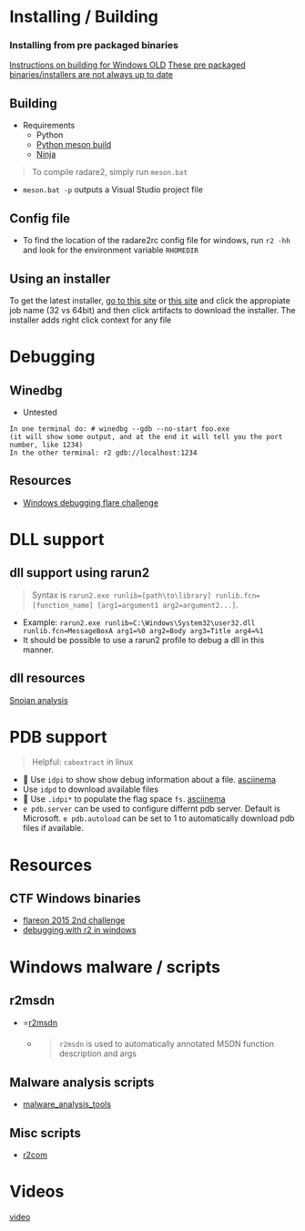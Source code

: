 <!-- TITLE: Windows reversing-->

# Installing / Building
### Installing from pre packaged binaries
[Instructions on building for Windows OLD](https://github.com/radare/radare2/blob/master/doc/windows.md)
[These pre packaged binaries/installers are not always up to date](http://radare.mikelloc.com/get/)
## Building
- Requirements
	- Python
	- [Python meson build](https://github.com/mesonbuild/meson)
	- [Ninja](https://ninja-build.org/)

> To compile radare2, simply run `meson.bat`
- `meson.bat -p` outputs a Visual Studio project file

## Config file
- To find the location of the radare2rc config file for windows, run `r2 -hh` and look for the environment variable `RHOMEDIR`

## Using an installer
To get the latest installer, [go to this site](https://ci.appveyor.com/project/radare/radare2-shvdd) or [this site](http://radare.mikelloc.com/get/) and click the appropiate job name (32 vs 64bit) and then click artifacts to download the installer. The installer adds right click context for any file

# Debugging
## Winedbg
- Untested
```
In one terminal do: # winedbg --gdb --no-start foo.exe
(it will show some output, and at the end it will tell you the port number, like 1234)
In the other terminal: r2 gdb://localhost:1234
```

## Resources
- [Windows debugging flare challenge](https://goggleheadedhacker.com/blog/post/5)

# DLL support
## dll support using rarun2
> Syntax is `rarun2.exe runlib=[path\to\library] runlib.fcn=[function_name] [arg1=argument1 arg2=argument2...]`.
- Example: `rarun2.exe runlib=C:\Windows\System32\user32.dll runlib.fcn=MessageBoxA arg1=%0 arg2=Body arg3=Title arg4=%1`
- It should be possible to use a rarun2 profile to debug a dll in this manner. 

## dll resources
[Snojan analysis](https://goggleheadedhacker.com/blog/post/3)

# PDB support
> Helpful: `cabextract` in linux

- 🚀 Use `idpi` to show show debug information about a file. [asciinema](https://asciinema.org/a/BOQUwqIJO497zhFDY037uNf6W)
- Use `idpd` to download available files
- 🚀 Use `.idpi*` to populate the flag space `fs`. [asciinema](https://asciinema.org/a/mBKmRaszDXe8C55as7Oo2cVVf)
- `e pdb.server` can be used to configure differnt pdb server. Default is Microsoft. `e pdb.autoload` can be set to 1 to automatically download pdb files if available. 

# Resources
## CTF Windows binaries
- [flareon 2015 2nd challenge](https://fevral.github.io/2017/08/13/flareon2015-2.html)
- [debugging with r2 in windows](https://goggleheadedhacker.com/blog/post/5)

# Windows malware / scripts
## r2msdn
- ⭐[r2msdn](https://github.com/securisec/r2msdn)
	- > `r2msdn` is used to automatically annotated MSDN function description and args
## Malware analysis scripts
- [malware_analysis_tools](https://github.com/redmed666/malware_analysis_tools)

## Misc scripts
- [r2com](https://github.com/newlog/r2com)
# Videos
[video](https://www.youtube.com/watch?v=2gcqLDGnKMc)

<p hidden>idp idpd idpi</p>
